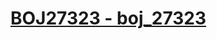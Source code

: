 # [BOJ27323 - boj_27323](https://www.acmicpc.net/problem/27323)
<!--tags: arithmetic, geom, math-->

